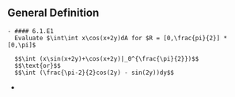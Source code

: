 ## General Definition
	- #### 6.1.E1
	  Evaluate $\int\int x\cos(x+2y)dA for $R = [0,\frac{pi}{2}] * [0,\pi]$
	  
	  $$\int (x\sin(x+2y)+\cos(x+2y)|_0^{\frac{\pi}{2}})$$
	  $$\text{or}$$
	  $$\int (\frac{\pi-2}{2}cos(2y) - sin(2y))dy$$
-